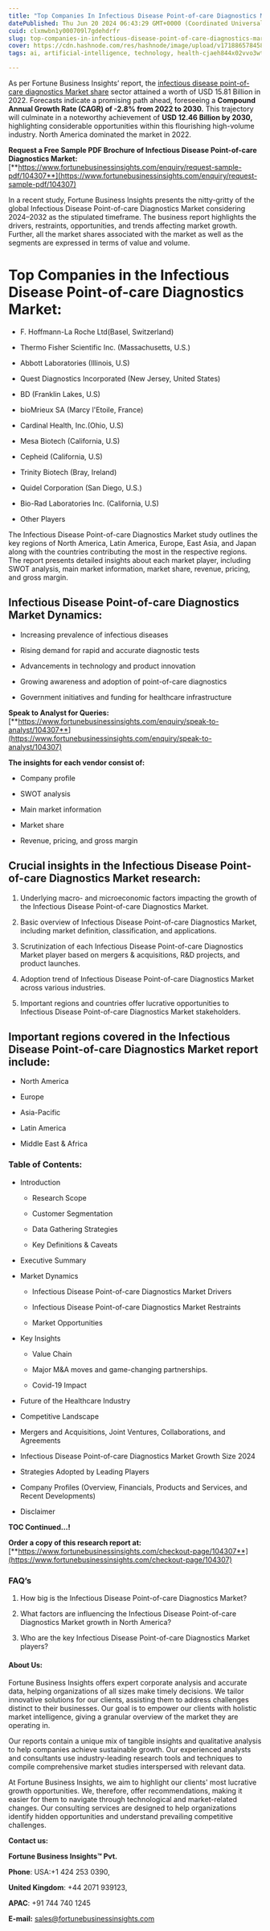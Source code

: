 ```yaml
---
title: "Top Companies In Infectious Disease Point-of-care Diagnostics Market"
datePublished: Thu Jun 20 2024 06:43:29 GMT+0000 (Coordinated Universal Time)
cuid: clxmwbn1y000709l7gdehdrfr
slug: top-companies-in-infectious-disease-point-of-care-diagnostics-market
cover: https://cdn.hashnode.com/res/hashnode/image/upload/v1718865784581/d6f36f80-c1a4-40d5-b521-de01d9382812.png
tags: ai, artificial-intelligence, technology, health-cjaeh844x02vvo3wtj5r2s75q, healthcare, infectious-disease-point-of-care-diagnostics-market

---
```


As per Fortune Business Insights’ report, the [infectious disease point-of-care diagnostics Market share](https://www.fortunebusinessinsights.com/infectious-disease-point-of-care-poc-diagnostics-market-104307) sector attained a worth of USD 15.81 Billion in 2022. Forecasts indicate a promising path ahead, foreseeing a **Compound Annual Growth Rate (CAGR) of -2.8% from 2022 to 2030.** This trajectory will culminate in a noteworthy achievement of **USD 12.46 Billion by 2030,** highlighting considerable opportunities within this flourishing high-volume industry. North America dominated the market in 2022.

**Request a Free Sample PDF Brochure of Infectious Disease Point-of-care Diagnostics Market:** [**https://www.fortunebusinessinsights.com/enquiry/request-sample-pdf/104307**](https://www.fortunebusinessinsights.com/enquiry/request-sample-pdf/104307)

In a recent study, Fortune Business Insights presents the nitty-gritty of the global Infectious Disease Point-of-care Diagnostics Market considering 2024–2032 as the stipulated timeframe. The business report highlights the drivers, restraints, opportunities, and trends affecting market growth. Further, all the market shares associated with the market as well as the segments are expressed in terms of value and volume.

# **Top Companies in the Infectious Disease Point-of-care Diagnostics Market:**

* F. Hoffmann-La Roche Ltd(Basel, Switzerland)
    
* Thermo Fisher Scientific Inc. (Massachusetts, U.S.)
    
* Abbott Laboratories (Illinois, U.S)
    
* Quest Diagnostics Incorporated (New Jersey, United States)
    
* BD (Franklin Lakes, U.S)
    
* bioMrieux SA (Marcy l'Etoile, France)
    
* Cardinal Health, Inc.(Ohio, U.S)
    
* Mesa Biotech (California, U.S)
    
* Cepheid (California, U.S)
    
* Trinity Biotech (Bray, Ireland)
    
* Quidel Corporation (San Diego, U.S.)
    
* Bio-Rad Laboratories Inc. (California, U.S)
    
* Other Players
    

The Infectious Disease Point-of-care Diagnostics Market study outlines the key regions of North America, Latin America, Europe, East Asia, and Japan along with the countries contributing the most in the respective regions. The report presents detailed insights about each market player, including SWOT analysis, main market information, market share, revenue, pricing, and gross margin.

## Infectious Disease Point-of-care Diagnostics Market **Dynamics**:

* Increasing prevalence of infectious diseases
    
* Rising demand for rapid and accurate diagnostic tests
    
* Advancements in technology and product innovation
    
* Growing awareness and adoption of point-of-care diagnostics
    
* Government initiatives and funding for healthcare infrastructure
    

**Speak to Analyst for Queries:** [**https://www.fortunebusinessinsights.com/enquiry/speak-to-analyst/104307**](https://www.fortunebusinessinsights.com/enquiry/speak-to-analyst/104307)

**The insights for each vendor consist of:**

* Company profile
    
* SWOT analysis
    
* Main market information
    
* Market share
    
* Revenue, pricing, and gross margin
    

## **Crucial insights in the Infectious Disease Point-of-care Diagnostics Market research:**

1. Underlying macro- and microeconomic factors impacting the growth of the Infectious Disease Point-of-care Diagnostics Market.
    
2. Basic overview of Infectious Disease Point-of-care Diagnostics Market, including market definition, classification, and applications.
    
3. Scrutinization of each Infectious Disease Point-of-care Diagnostics Market player based on mergers & acquisitions, R&D projects, and product launches.
    
4. Adoption trend of Infectious Disease Point-of-care Diagnostics Market across various industries.
    
5. Important regions and countries offer lucrative opportunities to Infectious Disease Point-of-care Diagnostics Market stakeholders.
    

## **Important regions covered in the Infectious Disease Point-of-care Diagnostics Market report include:**

* North America
    
* Europe
    
* Asia-Pacific
    
* Latin America
    
* Middle East & Africa
    

### **Table of Contents:**

* Introduction
    
    * Research Scope
        
    * Customer Segmentation
        
    * Data Gathering Strategies
        
    * Key Definitions & Caveats
        
* Executive Summary
    
* Market Dynamics
    
    * Infectious Disease Point-of-care Diagnostics Market Drivers
        
    * Infectious Disease Point-of-care Diagnostics Market Restraints
        
    * Market Opportunities
        
* Key Insights
    
    * Value Chain
        
    * Major M&A moves and game-changing partnerships.
        
    * Covid-19 Impact
        
* Future of the Healthcare Industry
    
* Competitive Landscape
    
* Mergers and Acquisitions, Joint Ventures, Collaborations, and Agreements
    
* Infectious Disease Point-of-care Diagnostics Market Growth Size 2024
    
* Strategies Adopted by Leading Players
    
* Company Profiles (Overview, Financials, Products and Services, and Recent Developments)
    
* Disclaimer
    

**TOC Continued…!**

**Order a copy of this research report at:** [**https://www.fortunebusinessinsights.com/checkout-page/104307**](https://www.fortunebusinessinsights.com/checkout-page/104307)

### **FAQ’s**

1. How big is the Infectious Disease Point-of-care Diagnostics Market?
    
2. What factors are influencing the Infectious Disease Point-of-care Diagnostics Market growth in North America?
    
3. Who are the key Infectious Disease Point-of-care Diagnostics Market players?
    

#### **About Us:**

Fortune Business Insights offers expert corporate analysis and accurate data, helping organizations of all sizes make timely decisions. We tailor innovative solutions for our clients, assisting them to address challenges distinct to their businesses. Our goal is to empower our clients with holistic market intelligence, giving a granular overview of the market they are operating in.

Our reports contain a unique mix of tangible insights and qualitative analysis to help companies achieve sustainable growth. Our experienced analysts and consultants use industry-leading research tools and techniques to compile comprehensive market studies interspersed with relevant data.

At Fortune Business Insights, we aim to highlight our clients' most lucrative growth opportunities. We, therefore, offer recommendations, making it easier for them to navigate through technological and market-related changes. Our consulting services are designed to help organizations identify hidden opportunities and understand prevailing competitive challenges.

**Contact us:**

**Fortune Business Insights™ Pvt.**

**Phone**: USA:+1 424 253 0390,

**United Kingdom**: +44 2071 939123,

**APAC**: +91 744 740 1245

**E-mail:** [sales@fortunebusinessinsights.com](mailto:sales@fortunebusinessinsights.com)
